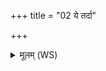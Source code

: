 +++
title = "02 ये तर्दा"

+++
<details><summary>मूलम् (WS)</summary>

ये तर्दा असुरेषिता देवेभिरिषिताश्च ये।  
सर्वांस्तान् ब्रह्मणा वयं शलभाञ्जम्भयामसि ॥ ४ ॥
</details>